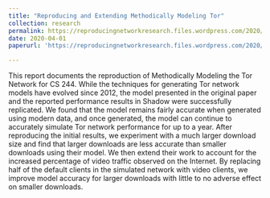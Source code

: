 ```yaml
---
title: "Reproducing and Extending Methodically Modeling Tor"
collection: research
permalink: https://reproducingnetworkresearch.files.wordpress.com/2020/06/wilson_perry.pdf
date: 2020-04-01
paperurl: 'https://reproducingnetworkresearch.files.wordpress.com/2020/06/wilson_perry.pdf'

---
```

This report documents the reproduction of Methodically Modeling the Tor Network for CS 244. While the techniques for generating Tor network models have evolved since 2012, the model presented in the original paper and the reported performance results in Shadow were successfully replicated. We found that the model remains fairly accurate when generated using modern data, and once generated, the model can continue to accurately simulate Tor network performance for up to a year. After reproducing the initial results, we experiment with a much larger download size and find that larger downloads are less accurate than smaller downloads using their model. We then extend their work to account for the increased percentage of video traffic observed on the Internet. By replacing half of the default clients in the simulated network with video clients, we improve model accuracy for larger downloads with little to no adverse effect on smaller downloads.